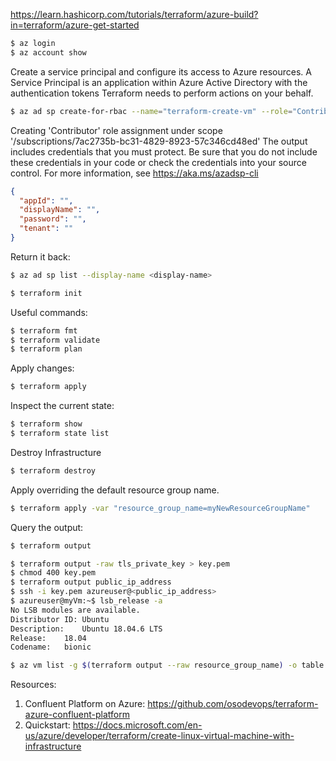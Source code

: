 https://learn.hashicorp.com/tutorials/terraform/azure-build?in=terraform/azure-get-started

```bash
$ az login
$ az account show
```

Create a service principal and configure its access to Azure resources.
A Service Principal is an application within Azure Active Directory with the authentication tokens Terraform needs to perform actions on your behalf.

```bash
$ az ad sp create-for-rbac --name="terraform-create-vm" --role="Contributor" --scopes="/subscriptions/<SUBSCRIPTION_ID>"
```

Creating 'Contributor' role assignment under scope '/subscriptions/7ac2735b-bc31-4829-8923-57c346cd48ed'
The output includes credentials that you must protect. Be sure that you do not include these credentials in your code or check the credentials into your source control. For more information, see https://aka.ms/azadsp-cli

```json
{
  "appId": "",
  "displayName": "",
  "password": "",
  "tenant": ""
}
```

Return it back:

```bash
$ az ad sp list --display-name <display-name>
```

```bash
$ terraform init
```

Useful commands:

```bash
$ terraform fmt
$ terraform validate
$ terraform plan
```


Apply changes:

```bash
$ terraform apply
```

Inspect the current state:

```bash
$ terraform show
$ terraform state list
```

Destroy Infrastructure

```bash
$ terraform destroy
```

Apply overriding the default resource group name.

```bash
$ terraform apply -var "resource_group_name=myNewResourceGroupName"
```

Query the output:

```bash
$ terraform output
```

```bash
$ terraform output -raw tls_private_key > key.pem
$ chmod 400 key.pem
$ terraform output public_ip_address
$ ssh -i key.pem azureuser@<public_ip_address>
$ azureuser@myVm:~$ lsb_release -a
No LSB modules are available.
Distributor ID:	Ubuntu
Description:	Ubuntu 18.04.6 LTS
Release:	18.04
Codename:	bionic
```

```bash
$ az vm list -g $(terraform output --raw resource_group_name) -o table
```


Resources:
1. Confluent Platform on Azure: https://github.com/osodevops/terraform-azure-confluent-platform
2. Quickstart: https://docs.microsoft.com/en-us/azure/developer/terraform/create-linux-virtual-machine-with-infrastructure


